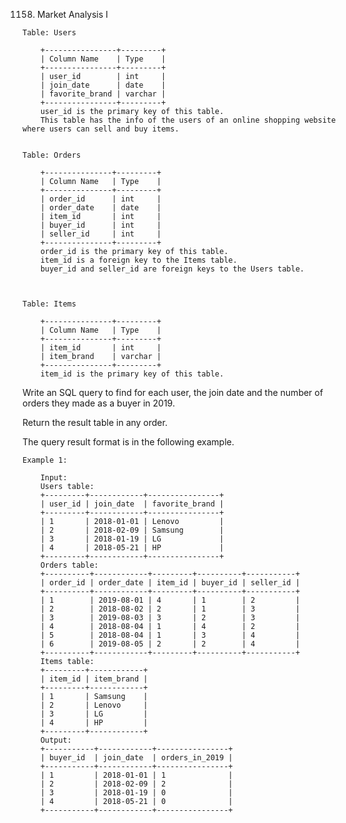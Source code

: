 1158. Market Analysis I


	Table: Users

		+----------------+---------+
		| Column Name    | Type    |
		+----------------+---------+
		| user_id        | int     |
		| join_date      | date    |
		| favorite_brand | varchar |
		+----------------+---------+
		user_id is the primary key of this table.
		This table has the info of the users of an online shopping website where users can sell and buy items.


	Table: Orders

		+---------------+---------+
		| Column Name   | Type    |
		+---------------+---------+
		| order_id      | int     |
		| order_date    | date    |
		| item_id       | int     |
		| buyer_id      | int     |
		| seller_id     | int     |
		+---------------+---------+
		order_id is the primary key of this table.
		item_id is a foreign key to the Items table.
		buyer_id and seller_id are foreign keys to the Users table.

 

	Table: Items

		+---------------+---------+
		| Column Name   | Type    |
		+---------------+---------+
		| item_id       | int     |
		| item_brand    | varchar |
		+---------------+---------+
		item_id is the primary key of this table.

 

Write an SQL query to find for each user, the join date and the number of orders they made as a buyer in 2019.

Return the result table in any order.

The query result format is in the following example.

 

	Example 1:

		Input: 
		Users table:
		+---------+------------+----------------+
		| user_id | join_date  | favorite_brand |
		+---------+------------+----------------+
		| 1       | 2018-01-01 | Lenovo         |
		| 2       | 2018-02-09 | Samsung        |
		| 3       | 2018-01-19 | LG             |
		| 4       | 2018-05-21 | HP             |
		+---------+------------+----------------+
		Orders table:
		+----------+------------+---------+----------+-----------+
		| order_id | order_date | item_id | buyer_id | seller_id |
		+----------+------------+---------+----------+-----------+
		| 1        | 2019-08-01 | 4       | 1        | 2         |
		| 2        | 2018-08-02 | 2       | 1        | 3         |
		| 3        | 2019-08-03 | 3       | 2        | 3         |
		| 4        | 2018-08-04 | 1       | 4        | 2         |
		| 5        | 2018-08-04 | 1       | 3        | 4         |
		| 6        | 2019-08-05 | 2       | 2        | 4         |
		+----------+------------+---------+----------+-----------+
		Items table:
		+---------+------------+
		| item_id | item_brand |
		+---------+------------+
		| 1       | Samsung    |
		| 2       | Lenovo     |
		| 3       | LG         |
		| 4       | HP         |
		+---------+------------+
		Output: 
		+-----------+------------+----------------+
		| buyer_id  | join_date  | orders_in_2019 |
		+-----------+------------+----------------+
		| 1         | 2018-01-01 | 1              |
		| 2         | 2018-02-09 | 2              |
		| 3         | 2018-01-19 | 0              |
		| 4         | 2018-05-21 | 0              |
		+-----------+------------+----------------+

